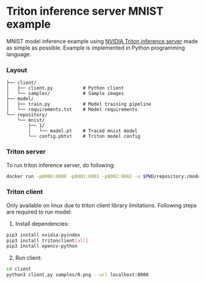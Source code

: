 # Triton inference server MNIST example

MNIST model inference example using
[NVIDIA Triton inference server](https://developer.nvidia.com/nvidia-triton-inference-server)
made as simple as possible. Example is implemented in Python programming language.

### Layout

```
├── client/
│   ├── client.py           # Python client
│   └── samples/            # Sample images
├── model/
│   ├── train.py            # Model training pipeline
│   └── requirements.txt    # Model requirements
└── repository/
    └── mnist/
        ├── 1/
        │   └── model.pt    # Traced mnist model
        └── config.pbtxt    # Triton model config
```

### Triton server

To run triton inference server, do following:

```bash
docker run -p8000:8000 -p8001:8001 -p8002:8002 -v $PWD/repository:/models nvcr.io/nvidia/tritonserver:21.07-py3 tritonserver --model-repository=/models
```

### Triton client

Only available on linux due to triton client library limitations.
Following steps are required to run model:

1. Install dependencies:
```bash
pip3 install nvidia-pyindex
pip3 install tritonclient[all]
pip3 install opencv-python
```

2. Run client:
```bash
cd client
python3 client.py samples/0.png --url localhost:8000
```
